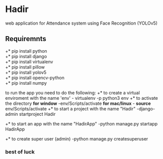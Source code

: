 # Hadir
web application for Attendance system using Face Recognition (YOLOv5)


## Requiremnts
+* pip install python <br>
+* pip install django <br>
+* pip install virtualenv <br>
+* pip install pillow <br>
+* pip install yolov5 <br>
+* pip install opencv-python <br>
+* pip install numpy


to run the app you need to do the following:
    +* to create a virtual enviroment with the name 'env'
      - virtualenv -p python3 env
    +* to activate the directory 
      **for window**
        -env/Scripts/activate
      **for mac/linux**
        - **source** env/Scripts/activate
   +* to start a project with the name "Hadir"
     -django-admin startproject Hadir
     
   +* to start an app with the name "HadirApp"
     -python manage.py startapp HadirApp            
    
   +* to create super user (admin)
     -python manage.py createsuperuser        
     
     
     
   ### best of luck

